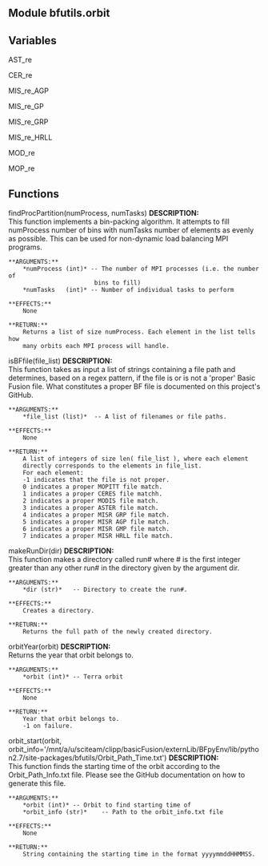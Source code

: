 Module bfutils.orbit
--------------------

Variables
---------
AST_re

CER_re

MIS_re_AGP

MIS_re_GP

MIS_re_GRP

MIS_re_HRLL

MOD_re

MOP_re

Functions
---------
findProcPartition(numProcess, numTasks)
    **DESCRIPTION:**  
        This function implements a bin-packing algorithm. It attempts
        to fill numProcess number of bins with numTasks number of elements
        as evenly as possible. This can be used for non-dynamic load balancing
        MPI programs.
        
    **ARGUMENTS:**   
        *numProcess (int)* -- The number of MPI processes (i.e. the number of 
                            bins to fill)  
        *numTasks   (int)* -- Number of individual tasks to perform

    **EFFECTS:**    
        None

    **RETURN:**    
        Returns a list of size numProcess. Each element in the list tells how 
        many orbits each MPI process will handle.

isBFfile(file_list)
    **DESCRIPTION:**  
        This function takes as input a list of strings containing a file path 
        and determines, based on a regex pattern, if the file is or is not a 
        'proper' Basic Fusion file. What constitutes a proper BF file is 
        documented on this project's GitHub.

    **ARGUMENTS:**  
        *file_list (list)*  -- A list of filenames or file paths.

    **EFFECTS:**  
        None

    **RETURN:**  
        A list of integers of size len( file_list ), where each element 
        directly corresponds to the elements in file_list.  
        For each element:  
        -1 indicates that the file is not proper.  
        0 indicates a proper MOPITT file match.  
        1 indicates a proper CERES file matchh.  
        2 indicates a proper MODIS file match.  
        3 indicates a proper ASTER file match.  
        4 indicates a proper MISR GRP file match.  
        5 indicates a proper MISR AGP file match.  
        6 indicates a proper MISR GMP file match.  
        7 indicates a proper MISR HRLL file match.

makeRunDir(dir)
    **DESCRIPTION:**  
        This function makes a directory called run# where # is the first integer greater than any other run# in
        the directory given by the argument dir.
        
    **ARGUMENTS:**  
        *dir (str)*   -- Directory to create the run#.
        
    **EFFECTS:**  
        Creates a directory.

    **RETURN:**  
        Returns the full path of the newly created directory.

orbitYear(orbit)
    **DESCRIPTION:**  
        Returns the year that orbit belongs to.
        
    **ARGUMENTS:**  
        *orbit (int)* -- Terra orbit
        
    **EFFECTS:**  
        None
        
    **RETURN:**  
        Year that orbit belongs to.      
        -1 on failure.

orbit_start(orbit, orbit_info='/mnt/a/u/sciteam/clipp/basicFusion/externLib/BFpyEnv/lib/python2.7/site-packages/bfutils/Orbit_Path_Time.txt')
    **DESCRIPTION:**  
        This function finds the starting time of the orbit according to the Orbit_Path_Info.txt file. Please
        see the GitHub documentation on how to generate this file.
        
    **ARGUMENTS:**  
        *orbit (int)* -- Orbit to find starting time of  
        *orbit_info (str)*    -- Path to the orbit_info.txt file
        
    **EFFECTS:**  
        None
        
    **RETURN:**   
        String containing the starting time in the format yyyymmddHHMMSS.
